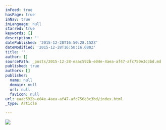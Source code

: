 ```yaml
---
inFeed: true
hasPage: true
inNav: true
inLanguage: null
starred: true
keywords: []
description: ''
datePublished: '2015-12-28T16:50:28.152Z'
dateModified: '2015-12-28T16:50:16.080Z'
title: ''
author: []
sourcePath: _posts/2015-12-28-eaac592b-e04e-4aea-af47-afc750e3c3bd.md
published: true
authors: []
publisher:
  name: null
  domain: null
  url: null
  favicon: null
url: eaac592b-e04e-4aea-af47-afc750e3c3bd/index.html
_type: Article

---
```

![](https://s3-us-west-2.amazonaws.com/the-grid-img/p/991e54e1940691deef4dd075b4cdc5b5a6a4dc34.jpg)